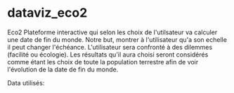 # dataviz_eco2
Eco2
Plateforme interactive qui selon les choix de  l'utilsateur va calculer une date de fin du monde.
Notre but, montrer à l'utilisateur qu'a son echelle il peut changer l'échéance.
L'utilisateur sera confronté à des dilemmes (facilité ou écologie). Les résultats qu'il aura choisi seront considérés comme étant les choix de toute la population terrestre 
afin de voir l'évolution de la date de fin du monde.

Data utilisés:

